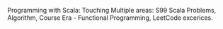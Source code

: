 Programming with Scala: 
Touching Multiple areas: S99 Scala Problems, Algorithm, Course Era - Functional Programming, LeetCode excerices.
